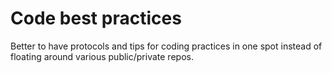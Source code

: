 # Code best practices
Better to have protocols and tips for coding practices in one spot instead of floating around various public/private repos.

